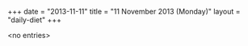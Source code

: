 +++
date = "2013-11-11"
title = "11 November 2013 (Monday)"
layout = "daily-diet"
+++


\<no entries\>
